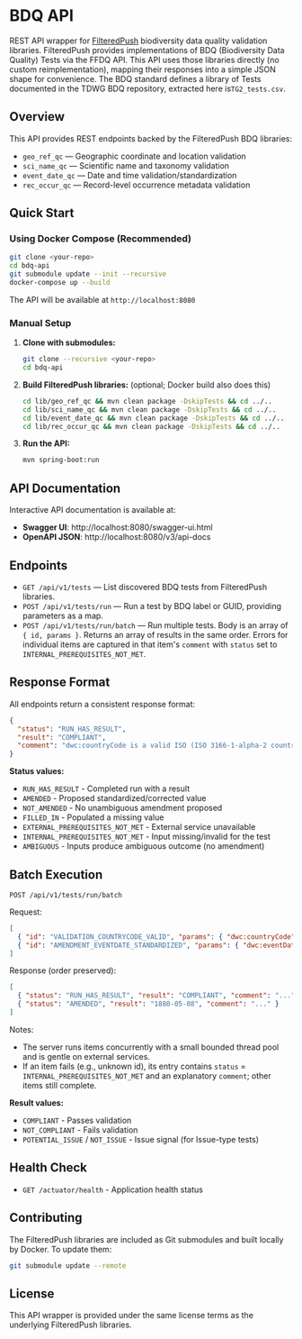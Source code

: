 # BDQ API

REST API wrapper for [FilteredPush](https://github.com/FilteredPush) biodiversity data quality validation libraries. FilteredPush provides implementations of BDQ (Biodiversity Data Quality) Tests via the FFDQ API. This API uses those libraries directly (no custom reimplementation), mapping their responses into a simple JSON shape for convenience. The BDQ standard defines a library of Tests documented in the TDWG BDQ repository, extracted here is`TG2_tests.csv`.

## Overview

This API provides REST endpoints backed by the FilteredPush BDQ libraries:

- `geo_ref_qc` — Geographic coordinate and location validation
- `sci_name_qc` — Scientific name and taxonomy validation
- `event_date_qc` — Date and time validation/standardization
- `rec_occur_qc` — Record-level occurrence metadata validation

## Quick Start

### Using Docker Compose (Recommended)

```bash
git clone <your-repo>
cd bdq-api
git submodule update --init --recursive
docker-compose up --build
```

The API will be available at `http://localhost:8080`

### Manual Setup

1. **Clone with submodules:**
   ```bash
   git clone --recursive <your-repo>
   cd bdq-api
   ```

2. **Build FilteredPush libraries:** (optional; Docker build also does this)
   ```bash
   cd lib/geo_ref_qc && mvn clean package -DskipTests && cd ../..
   cd lib/sci_name_qc && mvn clean package -DskipTests && cd ../..
   cd lib/event_date_qc && mvn clean package -DskipTests && cd ../..
   cd lib/rec_occur_qc && mvn clean package -DskipTests && cd ../..
   ```

3. **Run the API:**
   ```bash
   mvn spring-boot:run
   ```

## API Documentation

Interactive API documentation is available at:
- **Swagger UI**: http://localhost:8080/swagger-ui.html
- **OpenAPI JSON**: http://localhost:8080/v3/api-docs

## Endpoints

- `GET /api/v1/tests` — List discovered BDQ tests from FilteredPush libraries.
- `POST /api/v1/tests/run` — Run a test by BDQ label or GUID, providing parameters as a map.
- `POST /api/v1/tests/run/batch` — Run multiple tests. Body is an array of `{ id, params }`. Returns an array of results in the same order. Errors for individual items are captured in that item's `comment` with `status` set to `INTERNAL_PREREQUISITES_NOT_MET`.

## Response Format

All endpoints return a consistent response format:

```json
{
  "status": "RUN_HAS_RESULT",
  "result": "COMPLIANT",
  "comment": "dwc:countryCode is a valid ISO (ISO 3166-1-alpha-2 country codes) value"
}
```

**Status values:**
- `RUN_HAS_RESULT` - Completed run with a result
- `AMENDED` - Proposed standardized/corrected value
- `NOT_AMENDED` - No unambiguous amendment proposed
- `FILLED_IN` - Populated a missing value
- `EXTERNAL_PREREQUISITES_NOT_MET` - External service unavailable
- `INTERNAL_PREREQUISITES_NOT_MET` - Input missing/invalid for the test
- `AMBIGUOUS` - Inputs produce ambiguous outcome (no amendment)

## Batch Execution

`POST /api/v1/tests/run/batch`

Request:

```json
[
  { "id": "VALIDATION_COUNTRYCODE_VALID", "params": { "dwc:countryCode": "US" } },
  { "id": "AMENDMENT_EVENTDATE_STANDARDIZED", "params": { "dwc:eventDate": "8 May 1880" } }
]
```

Response (order preserved):

```json
[
  { "status": "RUN_HAS_RESULT", "result": "COMPLIANT", "comment": "..." },
  { "status": "AMENDED", "result": "1880-05-08", "comment": "..." }
]
```

Notes:
- The server runs items concurrently with a small bounded thread pool and is gentle on external services.
- If an item fails (e.g., unknown id), its entry contains `status` = `INTERNAL_PREREQUISITES_NOT_MET` and an explanatory `comment`; other items still complete.

**Result values:**
- `COMPLIANT` - Passes validation
- `NOT_COMPLIANT` - Fails validation
- `POTENTIAL_ISSUE` / `NOT_ISSUE` - Issue signal (for Issue-type tests)

## Health Check

- `GET /actuator/health` - Application health status

## Contributing

The FilteredPush libraries are included as Git submodules and built locally by Docker. To update them:

```bash
git submodule update --remote
```

## License

This API wrapper is provided under the same license terms as the underlying FilteredPush libraries.
